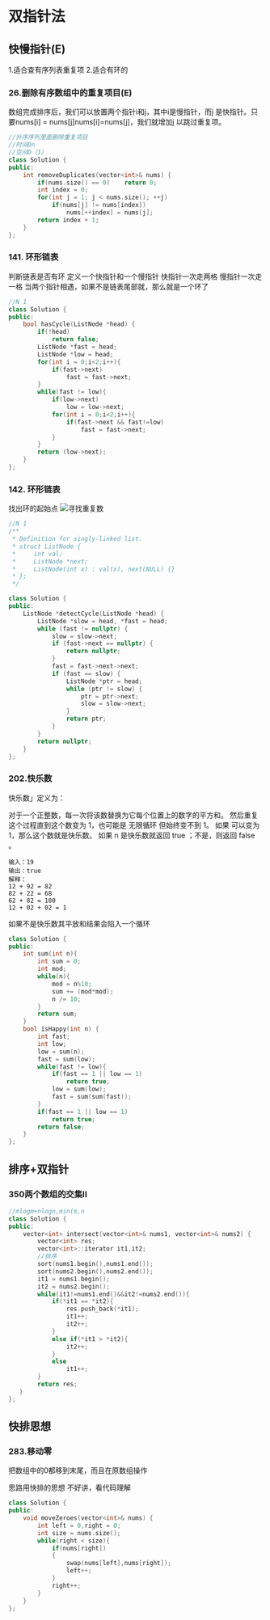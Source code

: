 # 双指针法
## 快慢指针(E)
1.适合查有序列表重复项
2.适合有环的 
### 26.删除有序数组中的重复项目(E)
数组完成排序后，我们可以放置两个指针i和j，其中i是慢指针，而j 是快指针。只要nums[i] = nums[j]nums[i]=nums[j]，我们就增加j 以跳过重复项。

```cpp
//升序序列里面删除重复项目
//时间On
//空间O（1）
class Solution {
public:
    int removeDuplicates(vector<int>& nums) {
        if(nums.size() == 0)    return 0;
        int index = 0;
        for(int j = 1; j < nums.size(); ++j)
            if(nums[j] != nums[index])  
                nums[++index] = nums[j];
        return index + 1;
    }
};
```

### 141. 环形链表
判断链表是否有环
定义一个快指针和一个慢指针
快指针一次走两格
慢指针一次走一格
当两个指针相遇，如果不是链表尾部就，那么就是一个环了
```cpp
//N 1
class Solution {
public:
    bool hasCycle(ListNode *head) {
        if(!head)
            return false;
        ListNode *fast = head;
        ListNode *low = head;
        for(int i = 0;i<2;i++){
            if(fast->next)
                fast = fast->next;
        }
        while(fast != low){
            if(low->next)
                low = low->next;
            for(int i = 0;i<2;i++){
                if(fast->next && fast!=low)
                    fast = fast->next;
            }
        }
        return (low->next);
    }
};
```

### 142. 环形链表
找出环的起始点
![寻找重复数](image/142.PNG)
```cpp
//N 1
/**
 * Definition for singly-linked list.
 * struct ListNode {
 *     int val;
 *     ListNode *next;
 *     ListNode(int x) : val(x), next(NULL) {}
 * };
 */

class Solution {
public:
    ListNode *detectCycle(ListNode *head) {
        ListNode *slow = head, *fast = head;
        while (fast != nullptr) {
            slow = slow->next;
            if (fast->next == nullptr) {
                return nullptr;
            }
            fast = fast->next->next;
            if (fast == slow) {
                ListNode *ptr = head;
                while (ptr != slow) {
                    ptr = ptr->next;
                    slow = slow->next;
                }
                return ptr;
            }
        }
        return nullptr;
    }
};
```
### 202.快乐数
快乐数」定义为：

对于一个正整数，每一次将该数替换为它每个位置上的数字的平方和。
然后重复这个过程直到这个数变为 1，也可能是 无限循环 但始终变不到 1。
如果 可以变为  1，那么这个数就是快乐数。
如果 n 是快乐数就返回 true ；不是，则返回 false 。
```
输入：19
输出：true
解释：
12 + 92 = 82
82 + 22 = 68
62 + 82 = 100
12 + 02 + 02 = 1
```
如果不是快乐数其平放和结果会陷入一个循环
```cpp
class Solution {
public:
    int sum(int n){
        int sum = 0;
        int mod;
        while(n){
            mod = n%10;
            sum += (mod*mod);
            n /= 10;
        }
        return sum;
    }
    bool isHappy(int n) {
        int fast;
        int low;
        low = sum(n);
        fast = sum(low);
        while(fast != low){
            if(fast == 1 || low == 1)
                return true;
            low = sum(low);
            fast = sum(sum(fast));
        }
        if(fast == 1 || low == 1)
            return true;
        return false;
    }
};
```
## 排序+双指针

### 350两个数组的交集II
```cpp
//mlogm+nlogn,min(m,n
class Solution {
public:
    vector<int> intersect(vector<int>& nums1, vector<int>& nums2) {
        vector<int> res;
        vector<int>::iterator it1,it2;
        //排序
        sort(nums1.begin(),nums1.end());
        sort(nums2.begin(),nums2.end());
        it1 = nums1.begin();
        it2 = nums2.begin();
        while(it1!=nums1.end()&&it2!=nums2.end()){
            if(*it1 == *it2){
                res.push_back(*it1);
                it1++;
                it2++;
            }
            else if(*it1 > *it2){
                it2++;
            }
            else
                it1++;
        }
        return res;
   }
};
```

## 快排思想

### 283.移动零
把数组中的0都移到末尾，而且在原数组操作

思路用快排的思想
不好讲，看代码理解
```cpp
class Solution {
public:
    void moveZeroes(vector<int>& nums) {
        int left = 0,right = 0;
        int size = nums.size();
        while(right < size){
            if(nums[right])
            {
                swap(nums[left],nums[right]);
                left++;
            }
            right++;
        }
    }
};
```
